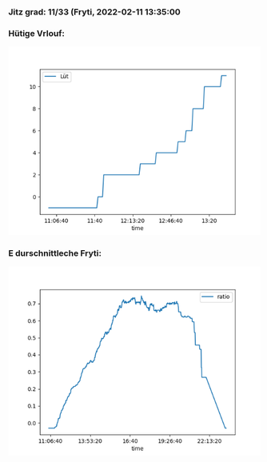 ### Jitz grad: 11/33 (Fryti, 2022-02-11 13:35:00

### Hütige Vrlouf:
![Graph](Today.png)

### E durschnittleche Fryti:
![Graph](Fryti.png)